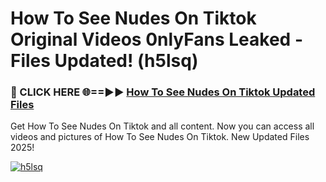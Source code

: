 # How To See Nudes On Tiktok Original Videos 0nlyFans Leaked - Files Updated! (h5lsq)

<h3>🔴 CLICK HERE 🌐==►► <a href="https://tinyurl.com/5h6xmrr3" rel="nofollow">How To See Nudes On Tiktok Updated Files</a></h3>

Get How To See Nudes On Tiktok and all content. Now you can access all videos and pictures of How To See Nudes On Tiktok. New Updated Files 2025!

[![h5lsq](https://i.imgur.com/KVD873Z.gif)](https://tinyurl.com/5h6xmrr3)
